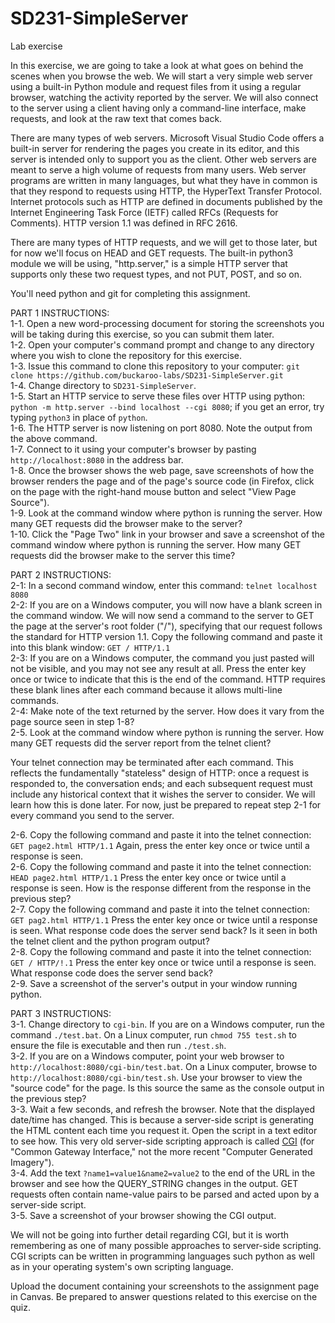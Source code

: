 # SD231-SimpleServer
Lab exercise  

In this exercise, we are going to take a look at what goes on behind the scenes when you browse the web. We will start a very simple web server using a built-in Python module and request files from it using a regular browser, watching the activity reported by the server. We will also connect to the server using a client having only a command-line interface, make requests, and look at the raw text that comes back.  
  
There are many types of web servers. Microsoft Visual Studio Code offers a built-in server for rendering the pages you create in its editor, and this server is intended only to support you as the client. Other web servers are meant to serve a high volume of requests from many users. Web server programs are written in many languages, but what they have in common is that they respond to requests using HTTP, the HyperText Transfer Protocol. Internet protocols such as HTTP are defined in documents published by the Internet Engineering Task Force (IETF) called RFCs
(Requests for Comments). HTTP version 1.1 was defined in RFC 2616.  
  
There are many types of HTTP requests, and we will get to those later, but for now we'll focus on HEAD and GET requests. The built-in python3 module we will be using, "http.server," is a simple HTTP server that supports only these two request types, and not PUT, POST, and so on.  
  
You'll need python and git for completing this assignment.  

PART 1 INSTRUCTIONS:  
1-1. Open a new word-processing document for storing the screenshots you will be taking during this exercise, so you can submit them later.  
1-2. Open your computer's command prompt and change to any directory where you wish to clone the repository for this exercise.  
1-3. Issue this command to clone this repository to your computer: `git clone https://github.com/buckaroo-labs/SD231-SimpleServer.git`  
1-4. Change directory to `SD231-SimpleServer`.  
1-5. Start an HTTP service to serve these files over HTTP using python: `python -m http.server --bind localhost --cgi 8080`; if you get an error, try typing `python3` in place of `python`.  
1-6. The HTTP server is now listening on port 8080. Note the output from the above command.   
1-7. Connect to it using your computer's browser by pasting `http://localhost:8080` in the address bar.   
1-8. Once the browser shows the web page, save screenshots of how the browser renders the page and of the page's source code (in Firefox, click on the page with the right-hand mouse button and select "View Page Source").  
1-9. Look at the command window where python is running the server. How many GET requests did the browser make to the server?  
1-10. Click the "Page Two" link in your browser and save a screenshot of the command window where python is running the server. How many GET requests did the browser make to the server this time?  
   
PART 2 INSTRUCTIONS:   
2-1: In a second command window, enter this command: `telnet localhost 8080`   
2-2: If you are on a Windows computer, you will now have a blank screen in the command window. We will now send a command to the server to GET the page at the server's root folder ("/"), specifying that our request follows the standard for HTTP version 1.1. Copy the following command and paste it into this blank window: `GET / HTTP/1.1`  
2-3: If you are on a Windows computer, the command you just pasted will not be visible, and you may not see any result at all. Press the enter key once or twice to indicate that this is the end of the command. HTTP requires these blank lines after each command because it allows multi-line commands.   
2-4: Make note of the text returned by the server.  How does it vary from the page source seen in step 1-8?  
2-5. Look at the command window where python is running the server. How many GET requests did the server report from the telnet client? 
  
Your telnet connection may be terminated after each command. This reflects the fundamentally "stateless" design of HTTP: once a request is responded to, the conversation ends; and each subsequent request must include any historical context that it wishes the server to consider. We will learn how this is done later. For now, just be prepared to repeat step 2-1 for every command you send to the server.   
  
2-6. Copy the following command and paste it into the telnet connection: `GET page2.html HTTP/1.1`  Again, press the enter key once or twice until a response is seen.   
2-6. Copy the following command and paste it into the telnet connection: `HEAD page2.html HTTP/1.1`  Press the enter key once or twice until a response is seen.  How is the response different from the response in the previous step?  
2-7. Copy the following command and paste it into the telnet connection: `GET pag2.html HTTP/1.1`  Press the enter key once or twice until a response is seen. What response code does the server send back? Is it seen in both the telnet client and the python program output?  
2-8. Copy the following command and paste it into the telnet connection: `GET / HTTP/!.1`  Press the enter key once or twice until a response is seen. What response code does the server send back?  
2-9.  Save a screenshot of the server's output in your window running python.
  
PART 3 INSTRUCTIONS:  
3-1. Change directory to `cgi-bin`. If you are on a Windows computer, run the command `./test.bat`. On a Linux computer, run `chmod 755 test.sh` to ensure the file is executable and then run `./test.sh`.   
3-2. If you are on a Windows computer, point your web browser to `http://localhost:8080/cgi-bin/test.bat`. On a Linux computer, browse to `http://localhost:8080/cgi-bin/test.sh`. Use your browser to view the "source code" for the page. Is this source the same as the console output in the previous step?   
3-3. Wait a few seconds, and refresh the browser. Note that the displayed date/time has changed. This is because a server-side script is generating the HTML content each time you request it.   Open the script in a text editor to see how. This very old server-side scripting approach is called [CGI](https://en.wikipedia.org/wiki/Common_Gateway_Interface) (for "Common Gateway Interface," not the more recent "Computer Generated Imagery").  
3-4. Add the text `?name1=value1&name2=value2` to the end of the URL in the browser and see how the QUERY_STRING changes in the output. GET requests often contain name-value pairs to be parsed and acted upon by a server-side script.  
3-5. Save a screenshot of your browser showing the CGI output.  

We will not be going into further detail regarding CGI, but it is worth remembering as one of many possible approaches to server-side scripting.  CGI scripts can be written in programming languages such python as well as in your operating system's own scripting language. 

Upload the document containing your screenshots to the assignment page in Canvas. Be prepared to answer questions related to this exercise on the quiz.
